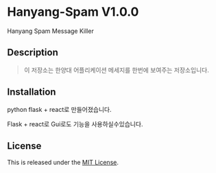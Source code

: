 Hanyang-Spam V1.0.0
===============================
Hanyang Spam Message Killer

Description
-----------

>이 저장소는 한양대 어플리케이션 메세지를 한번에 보여주는 저장소입니다.


Installation
------------

python flask + react로 만들어졌습니다.

Flask + react로 Gui로도 기능을 사용하실수있습니다.


## License

This is released under the [MIT License](https://opensource.org/licenses/MIT).
